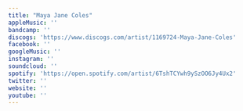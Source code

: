 ```yaml
---
title: "Maya Jane Coles"
appleMusic: ''
bandcamp: ''
discogs: 'https://www.discogs.com/artist/1169724-Maya-Jane-Coles'
facebook: ''
googleMusic: ''
instagram: ''
soundcloud: ''
spotify: 'https://open.spotify.com/artist/6TshTCYwh9ySzOO6Jy4Ux2'
twitter: ''
website: ''
youtube: ''
---
```

